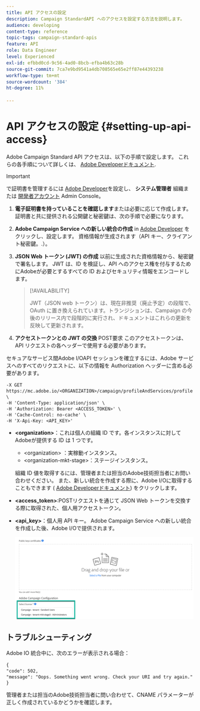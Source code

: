 ```yaml
---
title: API アクセスの設定
description: Campaign StandardAPI へのアクセスを設定する方法を説明します。
audience: developing
content-type: reference
topic-tags: campaign-standard-apis
feature: API
role: Data Engineer
level: Experienced
exl-id: efbbd0cd-9c56-4ad0-8bcb-efba4b63c28b
source-git-commit: 7ca7e9bd9541a4db708565e65e2ff87e44393238
workflow-type: tm+mt
source-wordcount: '384'
ht-degree: 11%

---
```


# API アクセスの設定 {#setting-up-api-access}

Adobe Campaign Standard API アクセスは、以下の手順で設定します。 これらの各手順について詳しくは、 [Adobe Developerドキュメント](https://developer.adobe.com/developer-console/docs/guides/#!AdobeDocs/adobeio-auth/master/AuthenticationOverview/ServiceAccountIntegration.md).

>[!IMPORTANT]
>
>で証明書を管理するには [Adobe Developer](https://developer.adobe.com/)を設定し、 **システム管理者** 組織または [開発者アカウント](https://helpx.adobe.com/jp/enterprise/using/manage-developers.html) Admin Console。

1. **電子証明書を持っていることを確認します**&#x200B;または必要に応じて作成します。 証明書と共に提供される公開鍵と秘密鍵は、次の手順で必要になります。
1. **Adobe Campaign Service への新しい統合の作成** in [Adobe Developer](https://developer.adobe.com/) をクリックし、設定します。 資格情報が生成されます（API キー、クライアント秘密鍵。.）。
1. **JSON Web トークン (JWT) の作成** 以前に生成された資格情報から、秘密鍵で署名します。 JWT は、ID を検証し、API へのアクセス権を付与するためにAdobeが必要とするすべての ID およびセキュリティ情報をエンコードします。

   >[!AVAILABILITY]
   >
   >JWT（JSON web トークン）は、現在非推奨（廃止予定）の段階で、OAuth に置き換えられています。トランジションは、Campaign の今後のリリース内で段階的に実行され、ドキュメントはこれらの更新を反映して更新されます。

1. **アクセストークンとの JWT の交換** POST要求 このアクセストークンは、API リクエストの各ヘッダーで使用する必要があります。

セキュアなサービス間Adobe I/OAPI セッションを確立するには、Adobe サービスへのすべてのリクエストに、以下の情報を Authorization ヘッダーに含める必要があります。

```
-X GET https://mc.adobe.io/<ORGANIZATION>/campaign/profileAndServices/profile \
-H 'Content-Type: application/json' \
-H 'Authorization: Bearer <ACCESS_TOKEN>' \
-H 'Cache-Control: no-cache' \
-H 'X-Api-Key: <API_KEY>'
```

* **&lt;organization>**：これは個人の組織 ID です。各インスタンスに対してAdobeが提供する ID は 1 つです。

   * &lt;organization> ：実稼動インスタンス。
   * &lt;organization-mkt-stage>：ステージインスタンス。

  組織 ID 値を取得するには、管理者または担当のAdobe技術担当者にお問い合わせください。 また、新しい統合を作成する際に、Adobe I/Oに取得することもできます ( <a href="https://developer.adobe.com/developer-console/docs/guides/authentication/">Adobe Developerドキュメント</a>) をクリックします。

* **&lt;access_token>**:POSTリクエストを通じて JSON Web トークンを交換する際に取得された、個人用アクセストークン。

* **&lt;api_key>**：個人用 API キー。 Adobe Campaign Service への新しい統合を作成した後、Adobe I/Oで提供されます。

  ![代替テキスト](assets/tenant.png)

## トラブルシューティング

Adobe IO 統合中に、次のエラーが表示される場合：

```
{ 
"code": 502, 
"message": "Oops. Something went wrong. Check your URI and try again." 
}
```


管理者または担当のAdobe技術担当者に問い合わせて、CNAME パラメーターが正しく作成されているかどうかを確認します。
